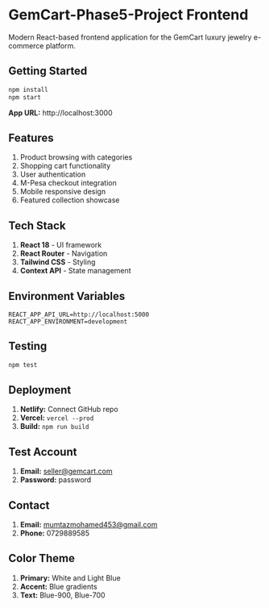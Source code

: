 # GemCart-Phase5-Project Frontend

Modern React-based frontend application for the GemCart luxury jewelry e-commerce platform.

## Getting Started

```bash
npm install
npm start
```

**App URL:** http://localhost:3000

## Features

1. Product browsing with categories
2. Shopping cart functionality  
3. User authentication
4. M-Pesa checkout integration
5. Mobile responsive design
6. Featured collection showcase

## Tech Stack

1. **React 18** - UI framework
2. **React Router** - Navigation
3. **Tailwind CSS** - Styling
4. **Context API** - State management

## Environment Variables

```env
REACT_APP_API_URL=http://localhost:5000
REACT_APP_ENVIRONMENT=development
```

## Testing

```bash
npm test
```

## Deployment

1. **Netlify:** Connect GitHub repo
2. **Vercel:** `vercel --prod`
3. **Build:** `npm run build`

## Test Account

1. **Email:** seller@gemcart.com
2. **Password:** password

## Contact

1. **Email:** mumtazmohamed453@gmail.com
2. **Phone:** 0729889585

## Color Theme

1. **Primary:** White and Light Blue
2. **Accent:** Blue gradients
3. **Text:** Blue-900, Blue-700